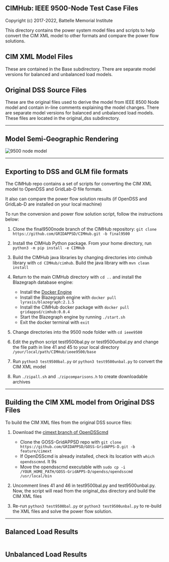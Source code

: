 ## CIMHub: IEEE 9500-Node Test Case Files

Copyright (c) 2017-2022, Battelle Memorial Institute

This directory contains the power system model files and scripts to help convert the CIM XML model to other formats and compare the power flow solutions.

## CIM XML Model Files

These are contained in the Base subdirectory. There are separate model versions for balanced and unbalanced load models.

## Original DSS Source Files

These are the original files used to derive the model from IEEE 8500 Node model and contain in-line comments explaining the model changes. There are separate model versions for balanced and unbalanced load models. These files are located in the original_dss subdirectory.

------
## Model Semi-Geographic Rendering

![9500 node model](https://github.com/GRIDAPPSD/CIMHub/blob/final9500/ieee9500/9500%20Node%20Test%20Feeder%401x_overlay.png)

------

## Exporting to DSS and GLM file formats

The CIMHub repo contains a set of scripts for converting the CIM XML model to OpenDSS and GridLab-D file formats. 

It also can compare the power flow solution results (if OpenDSS and GridLab-D are installed on your local machine)

To run the conversion and power flow solution script, follow the instructions below:


1. Clone the final9500node branch of the CIMHub repository: ```git clone https://github.com/GRIDAPPSD/CIMHub.git -b final9500```

2. Install the CIMHub Python package. From your home directory, run ```python3 -m pip install -e CIMHub```

3. Build the CIMHub java libraries by changing directories into cimhub library with `cd CIMHub/cimhub`. Build the java library with `mvn clean install`

4. Return to the main CIMHub directory with `cd ..` and install the Blazegraph database engine:
   * Install the [Docker Engine](https://docs.docker.com/install/)
   * Install the Blazegraph engine with ```docker pull lyrasis/blazegraph:2.1.5```
   * Install the CIMHub docker package with ```docker pull gridappsd/cimhub:0.0.4```
   * Start the Blazegraph engine by running `./start.sh`
   * Exit the docker terminal with `exit`

5. Change directories into the 9500 node folder with `cd ieee9500`

6. Edit the python script test9500bal.py or test9500unbal.py and change the file path in line 41 and 45 to your local directory `/your/local/path/CIMHub/ieee9500/base`

7. Run `python3 test9500bal.py` or `python3 test9500unbal.py` to convert the CIM XML model

8. Run `./zipall.sh` and `./zipcomparisons.h` to create downloadable archives

------

## Building the CIM XML model from Original DSS Files

To build the CIM XML files from the original DSS source files:

1. Download the [cimext branch of OpenDSScmd](https://github.com/GRIDAPPSD/GOSS-GridAPPS-D/tree/feature/cimext/opendss)
   * Clone the GOSS-GridAPPSD repo with `git clone https://github.com/GRIDAPPSD/GOSS-GridAPPS-D.git -b feature/cimext`
   * If OpenDSScmd is already installed, check its location with `which opendsscmnd`. It 9s 
   * Move the opendsscmd executable with `sudo cp -i /YOUR_HOME_PATH/GOSS-GridAPPS-D/opendss/opendsscmd /usr/local/bin`

2. Uncomment lines 41 and 46 in test9500bal.py and test9500unbal.py. Now, the script will read from the original_dss directory and build the CIM XML files

3. Re-run `python3 test9500bal.py` or `python3 test9500unbal.py` to re-build the XML files and solve the power flow solution.

---

## Balanced Load Results

```
```

## Unbalanced Load Results

```
```
